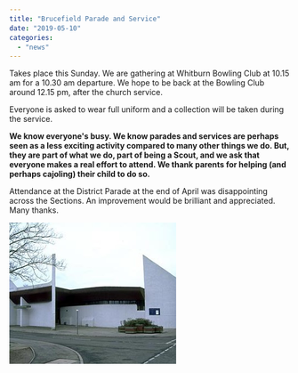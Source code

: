 ```yaml
---
title: "Brucefield Parade and Service"
date: "2019-05-10"
categories: 
  - "news"
---
```


Takes place this Sunday. We are gathering at Whitburn Bowling Club at 10.15 am for a 10.30 am departure. We hope to be back at the Bowling Club around 12.15 pm, after the church service.

Everyone is asked to wear full uniform and a collection will be taken during the service.

**We know everyone's busy. We know parades and services are perhaps seen as a less exciting activity compared to many other things we do. But, they are part of what we do, part of being a Scout, and we ask that everyone makes a real effort to attend. We thank parents for helping (and perhaps cajoling) their child to do so.**

Attendance at the District Parade at the end of April was disappointing across the Sections. An improvement would be brilliant and appreciated. Many thanks.

![](images/d674c-brucefield-church-of-scotland.jpg)
